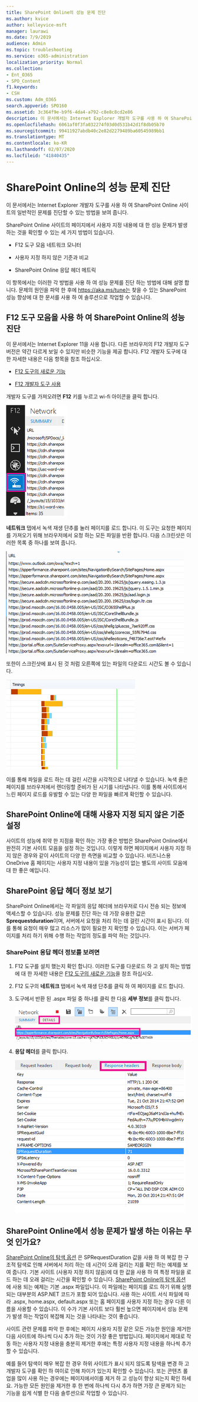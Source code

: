 ```yaml
---
title: SharePoint Online의 성능 문제 진단
ms.author: kvice
author: kelleyvice-msft
manager: laurawi
ms.date: 7/9/2019
audience: Admin
ms.topic: troubleshooting
ms.service: o365-administration
localization_priority: Normal
ms.collection:
- Ent_O365
- SPO_Content
f1.keywords:
- CSH
ms.custom: Adm_O365
search.appverid: SPO160
ms.assetid: 3c364f9e-b9f6-4da4-a792-c8e8c8cd2e86
description: 이 문서에서는 Internet Explorer 개발자 도구를 사용 하 여 SharePoint Online 사이트의 일반적인 문제를 진단할 수 있는 방법을 보여 줍니다.
ms.openlocfilehash: 6061af0f3fa032274f03d0d531b42d1f8db05b70
ms.sourcegitcommit: 99411927abdb40c2e82d2279489ba60545989bb1
ms.translationtype: MT
ms.contentlocale: ko-KR
ms.lasthandoff: 02/07/2020
ms.locfileid: "41840435"
---
```

# <a name="diagnosing-performance-issues-with-sharepoint-online"></a>SharePoint Online의 성능 문제 진단

이 문서에서는 Internet Explorer 개발자 도구를 사용 하 여 SharePoint Online 사이트의 일반적인 문제를 진단할 수 있는 방법을 보여 줍니다.
  
SharePoint Online 사이트의 페이지에서 사용자 지정 내용에 대 한 성능 문제가 발생 하는 것을 확인할 수 있는 세 가지 방법이 있습니다.
  
- F12 도구 모음 네트워크 모니터

- 사용자 지정 하지 않은 기준과 비교

- SharePoint Online 응답 헤더 메트릭

이 항목에서는 이러한 각 방법을 사용 하 여 성능 문제를 진단 하는 방법에 대해 설명 합니다. 문제의 원인을 파악 한 후에 https://aka.ms/tune는 찾을 수 있는 SharePoint 성능 향상에 대 한 문서를 사용 하 여 솔루션으로 작업할 수 있습니다.
  
## <a name="using-the-f12-tool-bar-to-diagnose-performance-in-sharepoint-online"></a>F12 도구 모음을 사용 하 여 SharePoint Online의 성능 진단
<a name="F12ToolInfo"> </a>

이 문서에서는 Internet Explorer 11을 사용 합니다. 다른 브라우저의 F12 개발자 도구 버전은 약간 다르게 보일 수 있지만 비슷한 기능을 제공 합니다. F12 개발자 도구에 대 한 자세한 내용은 다음 항목을 참조 하십시오.
  
- [F12 도구의 새로운 기능](https://go.microsoft.com/fwlink/p/?LinkId=522545)

- [F12 개발자 도구 사용](https://go.microsoft.com/fwlink/p/?LinkId=522546)

개발자 도구를 가져오려면 **F12** 키를 누르고 wi-fi 아이콘을 클릭 합니다.
  
![F12 개발자 도구 Wi-Fi 아이콘 스크린샷](media/27acacbb-5688-459a-aa2f-5c8c5f17b76e.png)
  
**네트워크** 탭에서 녹색 재생 단추를 눌러 페이지를 로드 합니다. 이 도구는 요청한 페이지를 가져오기 위해 브라우저에서 요청 하는 모든 파일을 반환 합니다. 다음 스크린샷은 이러한 목록 중 하나를 보여 줍니다.
  
![페이지 요청을 통해 반환되는 파일 목록의 스크린샷](media/247a9422-76da-4b0c-bed3-ce77b05e4560.png)
  
또한이 스크린샷에 표시 된 것 처럼 오른쪽에 있는 파일의 다운로드 시간도 볼 수 있습니다.
  
![SharePoint에서 요청된 페이지를 로드하는 데 걸리는 시간을 보여 주는 다이어그램](media/d71ad1fa-9018-4fae-82eb-c1838e7db0ff.png)
  
이를 통해 파일을 로드 하는 데 걸린 시간을 시각적으로 나타낼 수 있습니다. 녹색 줄은 페이지를 브라우저에서 렌더링할 준비가 된 시기를 나타냅니다. 이를 통해 사이트에서 느린 페이지 로드를 유발할 수 있는 다양 한 파일을 빠르게 확인할 수 있습니다.
  
## <a name="setting-up-a-non-customized-baseline-for-sharepoint-online"></a>SharePoint Online에 대해 사용자 지정 되지 않은 기준 설정
<a name="F12ToolInfo"> </a>

사이트의 성능에 취약 한 지점을 확인 하는 가장 좋은 방법은 SharePoint Online에서 완전히 기본 사이트 모음을 설정 하는 것입니다. 이렇게 하면 페이지에서 사용자 지정 하지 않은 경우와 같이 사이트의 다양 한 측면을 비교할 수 있습니다. 비즈니스용 OneDrive 홈 페이지는 사용자 지정 내용이 있을 가능성이 없는 별도의 사이트 모음에 대 한 좋은 예입니다.
  
## <a name="viewing-sharepoint-response-header-information"></a>SharePoint 응답 헤더 정보 보기
<a name="F12ToolInfo"> </a>

SharePoint Online에서는 각 파일의 응답 헤더에 브라우저로 다시 전송 되는 정보에 액세스할 수 있습니다. 성능 문제를 진단 하는 데 가장 유용한 값은 **Sprequestduration**이며, 서버에서 요청을 처리 하는 데 걸린 시간이 표시 됩니다. 이를 통해 요청이 매우 많고 리소스가 많이 필요한 지 확인할 수 있습니다. 이는 서버가 페이지를 처리 하기 위해 수행 하는 작업의 정도를 파악 하는 것입니다.

### <a name="to-view-sharepoint-response-header-information"></a>SharePoint 응답 헤더 정보를 보려면
  
1. F12 도구를 설치 했는지 확인 합니다. 이러한 도구를 다운로드 하 고 설치 하는 방법에 대 한 자세한 내용은 [F12 도구의 새로운 기능](https://go.microsoft.com/fwlink/p/?LinkId=522545)을 참조 하십시오.

2. F12 도구의 **네트워크** 탭에서 녹색 재생 단추를 클릭 하 여 페이지를 로드 합니다.

3. 도구에서 반환 된 .aspx 파일 중 하나를 클릭 한 다음 **세부 정보**를 클릭 합니다.

    ![응답 헤더의 세부 정보 표시](media/1f8a044a-caf8-4613-be2b-7e064141ac8a.png)
  
4. **응답 헤더**를 클릭 합니다.

    ![응답 헤더의 URL을 보여 주는 다이어그램](media/efc7076e-447e-447e-882a-ae3aa721e2c3.png)
  
## <a name="whats-causing-performance-issues-in-sharepoint-online"></a>SharePoint Online에서 성능 문제가 발생 하는 이유는 무엇 인가요?
<a name="F12ToolInfo"> </a>

[SharePoint Online의 탐색 옵션](navigation-options-for-sharepoint-online.md) 은 SPRequestDuration 값을 사용 하 여 복잡 한 구조적 탐색로 인해 서버에서 처리 하는 데 시간이 오래 걸리는 지를 확인 하는 예제를 보여 줍니다. 기본 사이트 (사용자 지정 하지 않음)에 대 한 값을 사용 하 여 특정 파일을 로드 하는 데 오래 걸리는 시간을 확인할 수 있습니다. [SharePoint Online의 탐색 옵션](navigation-options-for-sharepoint-online.md) 에 사용 되는 예제는 기본 .aspx 파일입니다. 이 파일에는 페이지를 로드 하기 위해 실행 되는 대부분의 ASP.NET 코드가 포함 되어 있습니다. 사용 하는 사이트 서식 파일에 따라 .aspx, home.aspx, default.aspx 또는 홈 페이지를 사용자 지정 하는 경우 다른 이름을 사용할 수 있습니다. 이 수가 기본 사이트 보다 훨씬 높으면 페이지에서 성능 문제가 발생 하는 작업이 복잡해 지는 것을 나타내는 것이 좋습니다.
  
사이트 관련 문제를 파악 한 후에는 페이지 사용자 지정 같은 모든 가능한 원인을 제거한 다음 사이트에 하나씩 다시 추가 하는 것이 가장 좋은 방법입니다. 페이지에서 제대로 작동 하는 사용자 지정 내용을 충분히 제거한 후에는 특정 사용자 지정 내용을 하나씩 추가할 수 있습니다.
  
예를 들어 탐색이 매우 복잡 한 경우 하위 사이트가 표시 되지 않도록 탐색을 변경 하 고 개발자 도구를 확인 하 여이로 인해 차이가 있는지 확인할 수 있습니다. 또는 콘텐츠 롤업을 많이 사용 하는 경우에는 페이지에서이를 제거 하 고 성능이 향상 되는지 확인 하세요. 가능한 모든 원인을 제거한 후 한 번에 하나씩 다시 추가 하면 가장 큰 문제가 되는 기능을 쉽게 식별 한 다음 솔루션으로 작업할 수 있습니다.

